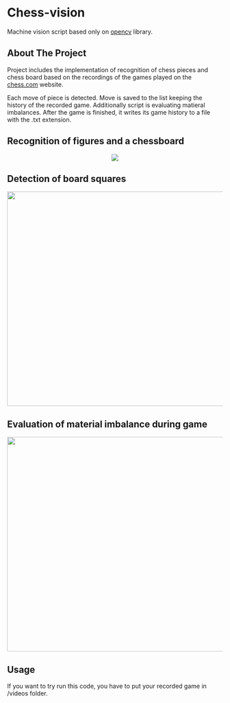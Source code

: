 # Chess-vision
 Machine vision script based only on [opencv](https://opencv.org/) library.
<!-- ABOUT THE PROJECT -->
## About The Project

Project includes the implementation of  recognition of chess pieces and chess board  based on the recordings of the games played on the [chess.com](https://www.chess.com/)  website.

Each move of piece is detected. Move is saved to the list keeping the history of the recorded game. Additionally script is evaluating matieral imbalances. After the game is finished, it writes its game history to a file with the .txt extension.
<!-- USAGE EXAMPLES -->
## Recognition of figures and a chessboard
<p align="center">
<img src="https://user-images.githubusercontent.com/76798626/122093609-866a2f00-ce0b-11eb-8f1d-bb3869d43260.gif">
</p>

## Detection of board squares
<p align="center">
<img width="600" height="500" src="https://user-images.githubusercontent.com/76798626/122094130-1a3bfb00-ce0c-11eb-99af-e7808ec84ce2.png">
</p>

## Evaluation of material imbalance during game
<p align="center">
<img width="600" height="500" src="https://user-images.githubusercontent.com/76798626/122094489-861e6380-ce0c-11eb-9767-f81ca9eb8e61.png">
</p>

## Usage
If  you want to try run this code, you have to put your recorded game in /videos folder.
